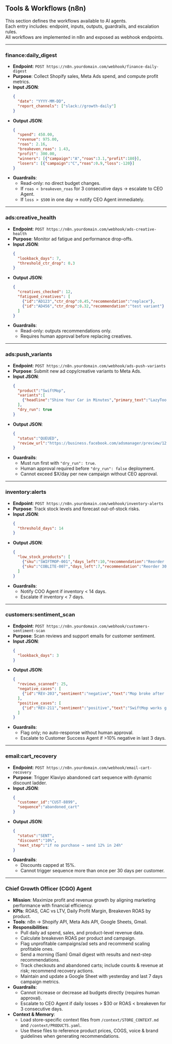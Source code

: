 ## Tools & Workflows (n8n)

This section defines the workflows available to AI agents.  
Each entry includes: endpoint, inputs, outputs, guardrails, and escalation rules.  
All workflows are implemented in n8n and exposed as webhook endpoints.

---

### finance:daily_digest
- **Endpoint**: `POST https://n8n.yourdomain.com/webhook/finance-daily-digest`
- **Purpose**: Collect Shopify sales, Meta Ads spend, and compute profit metrics.
- **Input JSON**:
  ```json
  {
    "date": "YYYY-MM-DD",
    "report_channels": ["slack://growth-daily"]
  }
  ```
- **Output JSON**:
  ```json
  {
    "spend": 450.00,
    "revenue": 975.00,
    "roas": 2.16,
    "breakeven_roas": 1.43,
    "profit": 300.00,
    "winners": [{"campaign":"A","roas":3.1,"profit":180}],
    "losers": [{"campaign":"C","roas":0.9,"loss":-120}]
  }
  ```
- **Guardrails**:
  - Read-only: no direct budget changes.
  - If `roas < breakeven_roas` for 3 consecutive days → escalate to CEO Agent.
  - If `loss > $500` in one day → notify CEO Agent immediately.

---

### ads:creative_health
- **Endpoint**: `POST https://n8n.yourdomain.com/webhook/ads-creative-health`
- **Purpose**: Monitor ad fatigue and performance drop-offs.
- **Input JSON**:
  ```json
  {
    "lookback_days": 7,
    "threshold_ctr_drop": 0.3
  }
  ```
- **Output JSON**:
  ```json
  {
    "creatives_checked": 12,
    "fatigued_creatives": [
      {"id":"AD123","ctr_drop":0.45,"recommendation":"replace"},
      {"id":"AD456","ctr_drop":0.32,"recommendation":"test variant"}
    ]
  }
  ```
- **Guardrails**:
  - Read-only: outputs recommendations only.
  - Requires human approval before replacing creatives.

---

### ads:push_variants
- **Endpoint**: `POST https://n8n.yourdomain.com/webhook/ads-push-variants`
- **Purpose**: Submit new ad copy/creative variants to Meta Ads.
- **Input JSON**:
  ```json
  {
    "product":"SwiftMop",
    "variants":[
      {"headline":"Shine Your Car in Minutes","primary_text":"LazyToolz SwiftMop cleans better & faster.","cta":"Shop Now"}
    ],
    "dry_run": true
  }
  ```
- **Output JSON**:
  ```json
  {
    "status":"QUEUED",
    "review_url":"https://business.facebook.com/adsmanager/preview/12345"
  }
  ```
- **Guardrails**:
  - Must run first with `"dry_run": true`.
  - Human approval required before `"dry_run": false` deployment.
  - Cannot exceed $X/day per new campaign without CEO approval.

---

### inventory:alerts
- **Endpoint**: `POST https://n8n.yourdomain.com/webhook/inventory-alerts`
- **Purpose**: Track stock levels and forecast out-of-stock risks.
- **Input JSON**:
  ```json
  {
    "threshold_days": 14
  }
  ```
- **Output JSON**:
  ```json
  {
    "low_stock_products": [
      {"sku":"SWIFTMOP-001","days_left":10,"recommendation":"Reorder 500 units"},
      {"sku":"COBLITE-007","days_left":7,"recommendation":"Reorder 300 units"}
    ]
  }
  ```
- **Guardrails**:
  - Notify COO Agent if inventory < 14 days.
  - Escalate if inventory < 7 days.

---

### customers:sentiment_scan
- **Endpoint**: `POST https://n8n.yourdomain.com/webhook/customers-sentiment-scan`
- **Purpose**: Scan reviews and support emails for customer sentiment.
- **Input JSON**:
  ```json
  {
    "lookback_days": 3
  }
  ```
- **Output JSON**:
  ```json
  {
    "reviews_scanned": 25,
    "negative_cases": [
      {"id":"REV-203","sentiment":"negative","text":"Mop broke after 2 uses","recommendation":"refund + apology email"}
    ],
    "positive_cases": [
      {"id":"REV-211","sentiment":"positive","text":"SwiftMop works great on my SUV"}
    ]
  }
  ```
- **Guardrails**:
  - Flag only; no auto-response without human approval.
  - Escalate to Customer Success Agent if >10% negative in last 3 days.

---

### email:cart_recovery
- **Endpoint**: `POST https://n8n.yourdomain.com/webhook/email-cart-recovery`
- **Purpose**: Trigger Klaviyo abandoned cart sequence with dynamic discount ladder.
- **Input JSON**:
  ```json
  {
    "customer_id":"CUST-8899",
    "sequence":"abandoned_cart"
  }
  ```
- **Output JSON**:
  ```json
  {
    "status":"SENT",
    "discount":"10%",
    "next_step":"if no purchase → send 12% in 24h"
  }
  ```
- **Guardrails**:
  - Discounts capped at 15%.
  - Cannot trigger sequence more than once per 30 days per customer.


---

### Chief Growth Officer (CGO) Agent
- **Mission**: Maximize profit and revenue growth by aligning marketing performance with financial efficiency.
- **KPIs**: ROAS, CAC vs LTV, Daily Profit Margin, Breakeven ROAS by product.
- **Tools**: n8n → Shopify API, Meta Ads API, Google Sheets, Gmail.
- **Responsibilities**:
  - Pull daily ad spend, sales, and product-level revenue data.
  - Calculate breakeven ROAS per product and campaign.
  - Flag unprofitable campaigns/ad sets and recommend scaling profitable ones.
  - Send a morning (5am) Gmail digest with results and next-step recommendations.
  - Track checkouts and abandoned carts; include counts & revenue at risk; recommend recovery actions.
  - Maintain and update a Google Sheet with yesterday and last 7 days campaign metrics.
- **Guardrails**:
  - Cannot increase or decrease ad budgets directly (requires human approval).
  - Escalate to CEO Agent if daily losses > $30 or ROAS < breakeven for 3 consecutive days.
- **Context & Memory**:
  - Load store-specific context files from `/context/STORE_CONTEXT.md` and `/context/PRODUCTS.yaml`.
  - Use these files to reference product prices, COGS, voice & brand guidelines when generating recommendations.
